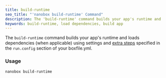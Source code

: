 ```yaml
---
title: build-runtime
seo_title: "'nanobox build-runtime' Command"
description: The 'build-runtime' command builds your app's runtime and and packages it into a deployable runtime package.
keywords: build-runtime, load dependencies, build app
---
```


The `build-runtime` command builds your app's runtime and loads dependencies (when applicable) using settings and [extra steps](/app-config/build-deploy-hooks/#extra_steps) specified in the `run.config` section of your boxfile.yml.

### Usage
```shell
nanobox build-runtime
```

